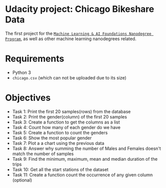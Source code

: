 # Udacity project: Chicago Bikeshare Data

The first project for the [`Machine Learning & AI Foundations Nanodegree Program`](https://br.udacity.com/course/fundamentos-machine-learning--nd109), as well as other machine learning nanodegrees related.

# Requirements
  - Python 3
  - `chicago.csv` (which can not be uploaded due to its size)

# Objectives
  - Task 1: Print the first 20 samples(rows) from the database
  - Task 2: Print the gender(column) of the first 20 samples
  - Task 3: Create a function to get the columns as a list
  - Task 4: Count how many of each gender do we have
  - Task 5: Create a function to count the genders
  - Task 6: Show the most popular gender
  - Task 7: Plot a a chart using the previous data
  - Task 8: Answer why summing the number of Males and Females doesn't match the number of samples
  - Task 9: Find the minimum, maximum, mean and median duration of the trips
  - Task 10: Get all the start stations of the dataset
  - Task 11: Create a function count the occurrence of any given column (optional)
